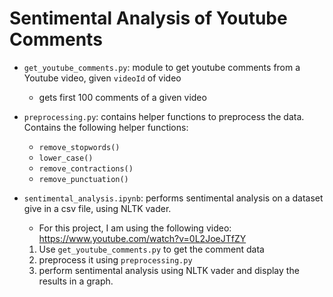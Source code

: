 # Sentimental Analysis of Youtube Comments

- `get_youtube_comments.py`: module to get youtube comments from a Youtube video, given `videoId` of video 
    - gets first 100 comments of a given video
- `preprocessing.py`: contains helper functions to preprocess the data. Contains the following helper functions:
    - `remove_stopwords()`
    - `lower_case()`
    - `remove_contractions()`
    - `remove_punctuation()`
  
- `sentimental_analysis.ipynb`: performs sentimental analysis on a dataset give in a csv file, using NLTK vader. 
  - For this project, I am using the following video: https://www.youtube.com/watch?v=0L2JoeJTfZY
  1. Use `get_youtube_comments.py` to get the comment data
  2. preprocess it using `preprocessing.py`
  3. perform sentimental analysis using NLTK vader and display the results in a graph.